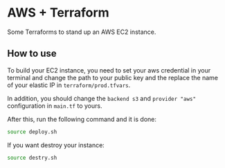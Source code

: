 # AWS + Terraform

Some Terraforms to stand up an AWS EC2 instance. 

## How to use

To build your EC2 instance, you need to set your aws credential in your terminal and change the path to your public key and the replace the name of your elastic IP in `terraform/prod.tfvars`. 

In addition, you should change the `backend s3` and `provider "aws"` configuration in `main.tf` to yours.

After this, run the following command and it is done:

```bash 
source deploy.sh
```

If you want destroy your instance:

```bash
source destry.sh
```